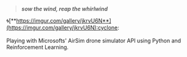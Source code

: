> ***sow the wind, reap the whirlwind*** 

:cyclone:[**https://imgur.com/gallery/jkrvU6N**](https://imgur.com/gallery/jkrvU6N):cyclone:
<br/><br/>
Playing with Microsofts' AirSim drone simulator API using Python and Reinforcement Learning.
